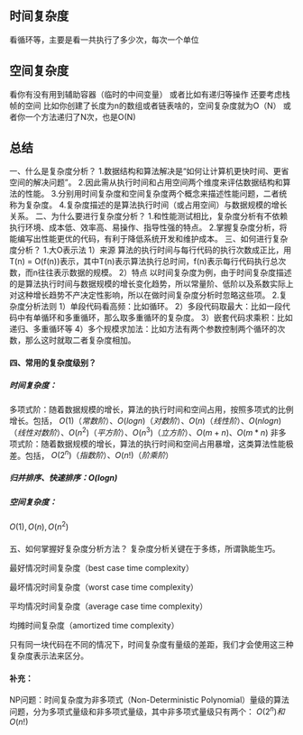 ## 时间复杂度

看循环等，主要是看一共执行了多少次，每次一个单位

## 空间复杂度

看你有没有用到辅助容器（临时的中间变量）
或者比如有递归等操作
还要考虑栈帧的空间
比如你创建了长度为n的数组或者链表啥的，空间复杂度就为O（N）
或者你一个方法递归了N次，也是O(N)

## 总结

一、什么是复杂度分析？
1.数据结构和算法解决是“如何让计算机更快时间、更省空间的解决问题”。
2.因此需从执行时间和占用空间两个维度来评估数据结构和算法的性能。
3.分别用时间复杂度和空间复杂度两个概念来描述性能问题，二者统称为复杂度。
4.复杂度描述的是算法执行时间（或占用空间）与数据规模的增长关系。
二、为什么要进行复杂度分析？
1.和性能测试相比，复杂度分析有不依赖执行环境、成本低、效率高、易操作、指导性强的特点。
2.掌握复杂度分析，将能编写出性能更优的代码，有利于降低系统开发和维护成本。
三、如何进行复杂度分析？
1.大O表示法
1）来源
算法的执行时间与每行代码的执行次数成正比，用T(n) = O(f(n))表示，其中T(n)表示算法执行总时间，f(n)表示每行代码执行总次数，而n往往表示数据的规模。
2）特点
以时间复杂度为例，由于时间复杂度描述的是算法执行时间与数据规模的增长变化趋势，所以常量阶、低阶以及系数实际上对这种增长趋势不产决定性影响，所以在做时间复杂度分析时忽略这些项。
2.复杂度分析法则
1）单段代码看高频：比如循环。
2）多段代码取最大：比如一段代码中有单循环和多重循环，那么取多重循环的复杂度。
3）嵌套代码求乘积：比如递归、多重循环等
4）多个规模求加法：比如方法有两个参数控制两个循环的次数，那么这时就取二者复杂度相加。

#### 四、常用的复杂度级别？

##### 时间复杂度：

多项式阶：随着数据规模的增长，算法的执行时间和空间占用，按照多项式的比例增长。包括，
$O(1)（常数阶）、O(logn)（对数阶）、O(n)（线性阶）、O(nlogn)（线性对数阶）、O(n^2 )（平方阶）、O(n^3)（立方阶）、O(m+n)、O(m*n)$
非多项式阶：随着数据规模的增长，算法的执行时间和空间占用暴增，这类算法性能极差。包括，
$O(2^n)（指数阶）、O(n!)（阶乘阶）$

##### 归并排序、快速排序：$O(logn)$

##### 空间复杂度：

$O(1),O(n),O(n^2)$

#### 

五、如何掌握好复杂度分析方法？
复杂度分析关键在于多练，所谓孰能生巧。



最好情况时间复杂度（best case time complexity）

最坏情况时间复杂度（worst case time complexity）

平均情况时间复杂度（average case time complexity）

均摊时间复杂度（amortized time complexity）

只有同一块代码在不同的情况下，时间复杂度有量级的差距，我们才会使用这三种复杂度表示法来区分。



#### 补充：

NP问题：时间复杂度为非多项式（Non-Deterministic Polynomial）量级的算法问题，分为多项式量级和非多项式量级，其中非多项式量级只有两个： $O(2^n)和O(n!)$


